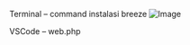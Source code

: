 Terminal – command instalasi breeze
![Image](https://github.com/user-attachments/assets/09607c00-60fd-45bc-ba43-50826047f293)

VSCode – web.php

